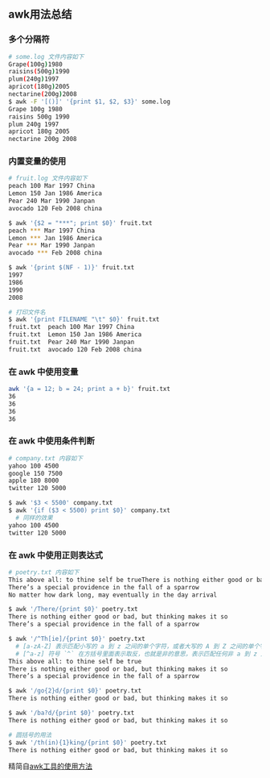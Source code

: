 awk用法总结
-------------------------------------------------------------------------------------

### 多个分隔符

```bash
# some.log 文件内容如下
Grape(100g)1980
raisins(500g)1990
plum(240g)1997
apricot(180g)2005
nectarine(200g)2008
$ awk -F '[()]' '{print $1, $2, $3}' some.log
Grape 100g 1980
raisins 500g 1990
plum 240g 1997
apricot 180g 2005
nectarine 200g 2008
```

### 内置变量的使用

```bash
# fruit.log 文件内容如下
peach 100 Mar 1997 China
Lemon 150 Jan 1986 America
Pear 240 Mar 1990 Janpan
avocado 120 Feb 2008 china

$ awk '{$2 = "***"; print $0}' fruit.txt
peach *** Mar 1997 China
Lemon *** Jan 1986 America
Pear *** Mar 1990 Janpan
avocado *** Feb 2008 china

$ awk '{print $(NF - 1)}' fruit.txt
1997
1986
1990
2008

# 打印文件名
$ awk '{print FILENAME "\t" $0}' fruit.txt
fruit.txt  peach 100 Mar 1997 China
fruit.txt  Lemon 150 Jan 1986 America
fruit.txt  Pear 240 Mar 1990 Janpan
fruit.txt  avocado 120 Feb 2008 china
```

### 在 awk 中使用变量

```bash
awk '{a = 12; b = 24; print a + b}' fruit.txt
36
36
36
36
```

### 在 awk 中使用条件判断

```bash
# company.txt 内容如下
yahoo 100 4500
google 150 7500
apple 180 8000
twitter 120 5000

$ awk '$3 < 5500' company.txt
$ awk '{if ($3 < 5500) print $0}' company.txt
  # 同样的效果
yahoo 100 4500
twitter 120 5000
```

### 在 awk 中使用正则表达式

```bash
# poetry.txt 内容如下
This above all: to thine self be trueThere is nothing either good or bad, but thinking makes it so
There’s a special providence in the fall of a sparrow
No matter how dark long, may eventually in the day arrival

$ awk '/There/{print $0}' poetry.txt
There is nothing either good or bad, but thinking makes it so
There’s a special providence in the fall of a sparrow

$ awk '/^Th[ie]/{print $0}' poetry.txt
  # [a-zA-Z] 表示匹配小写的 a 到 z 之间的单个字符，或者大写的 A 到 Z 之间的单个字符
  # [^a-z] 符号 `^` 在方括号里面表示取反，也就是非的意思，表示匹配任何非 a 到 z 之间的单个字符
This above all: to thine self be true
There is nothing either good or bad, but thinking makes it so
There’s a special providence in the fall of a sparrow

$ awk '/go{2}d/{print $0}' poetry.txt
There is nothing either good or bad, but thinking makes it so

$ awk '/ba?d/{print $0}' poetry.txt
There is nothing either good or bad, but thinking makes it so

# 圆括号的用法
$ awk '/th(in){1}king/{print $0}' poetry.txt
There is nothing either good or bad, but thinking makes it so
```

精简自[awk工具的使用方法](https://mp.weixin.qq.com/s?__biz=MzA4NzQzMzU4Mg==&mid=2652919679&idx=1&sn=ba290e6b22af8aaa2390cfe13c2cb195&chksm=8bed7f7ebc9af668ad14e171ec84d623c728bdfa05456f38e71d1ebf7fdb9e20ddb5cc0c72f3&mpshare=1&scene=24&srcid=0104M7DW95ndDezdyu5uMMSh&key=6234e09828e71f222e5626d30dc3c6c51adc0b1cbe06e6a27620711dd89cf5a9414e89a181b9cf282483cc1ea6bd731cdb59367d7e708717448f589ba929d8d846ee3a7c132d5e2ff2a6fac530c4e47c&ascene=14&uin=MjU0MTIyNDI2Mg%3D%3D&devicetype=Windows+10&version=62060833&lang=zh_CN&pass_ticket=cAOfFxO%2BcYw3imI8dJlDR81cg%2FNv%2BiKmGScVVN9m7Nv7Ek8PfalMMdRupPdTdgAF)